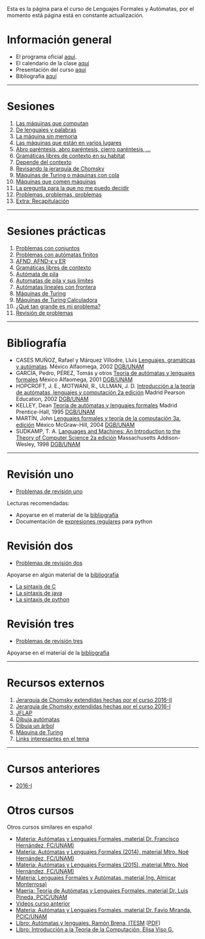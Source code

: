 
Esta es la página para el curso de Lenguajes Formales y Autómatas, por el
momento está página está en constante actualización.

# Información general

* El programa oficial [aquí](http://www.ingenieria.unam.mx/paginas/Carreras/planes2010/Computacion/06/lenguajes_formales_y_automatas.pdf).
* El calendario de la clase [aquí](https://docs.google.com/document/d/1FIWD2TVwfj3d5VlcZO2GcOiysNnh7Arzs3zvfGGiUZw/pub)
* Presentación del curso [aquí](https://docs.google.com/presentation/d/1rNOWkUX5d_8FoCSU_pLTUzPnLOPl-2r5GjhpV37xFlk/pub?start=true&loop=true&delayms=3000)
* Bibliografía [aquí](https://docs.google.com/document/d/1wM5huu4cpHVKW9HXQLsmJSpS6FODASjWkAKu-5IePJ4/pub)


* * *

<a id="sessions"></a>

Sesiones
========

1. [Las máquinas que computan](http://www.slideshare.net/IvanVladimirMezaRuiz/las-mquinas-que-computan)
2. [De lenguajes y
palabras](http://www.slideshare.net/IvanVladimirMezaRuiz/de-palabras-y-lenguajes-64045773)
3. [La máquina sin
memoria](http://www.slideshare.net/IvanVladimirMezaRuiz/la-mquina-sin-memoria-64045833)
4. [Las máquinas que están en varios
lugares](http://www.slideshare.net/IvanVladimirMezaRuiz/las-mquinas-que-estn-en-varios-lugares-64045831)
5. [Abro paréntesis, abro paréntesis, cierro paréntesis,
...](http://www.slideshare.net/IvanVladimirMezaRuiz/abro-parntesis-abro-parntesis-cierro-parentesis-64045849)
6. [Gramáticas libres de contexto en su
habitat](http://www.slideshare.net/IvanVladimirMezaRuiz/gramticas-libres-de-contexto-en-su-habitt-64045848)
7. [Depende del
contexto](http://www.slideshare.net/IvanVladimirMezaRuiz/depende-del-contexto-64045870)
8. [Revisando la jerarquía de
Chomsky](http://www.slideshare.net/IvanVladimirMezaRuiz/revisando-la-jerarqua-de-chomsky-64045869)
9.  [Máquinas de Turing o máquinas con
cola](http://www.slideshare.net/IvanVladimirMezaRuiz/mquinas-de-turing-o-mquinas-con-cola-64045886)
10. [Máquinas que comen
máquinas](http://www.slideshare.net/IvanVladimirMezaRuiz/mquinas-que-comen-mquinas-64045885)
11. [La pregunta para la que no me puedo
decidir](http://www.slideshare.net/IvanVladimirMezaRuiz/la-pregunta-para-la-que-no-me-puedo-decidir-64045913)
12.  [Problemas, problemas,
problemas](http://www.slideshare.net/IvanVladimirMezaRuiz/problemas-problemas-y-ms-problemas-64045911)
13.  [Extra:
Recapitulación](http://www.slideshare.net/IvanVladimirMezaRuiz/recapitulacin-64045954)


* * *

<a id="practicas"></a>

Sesiones prácticas
==================

1. [Problemas con
conjuntos](http://www.slideshare.net/IvanVladimirMezaRuiz/problemas-con-conjuntos-64046207)
2. [Problemas con autómatas
finitos](http://www.slideshare.net/IvanVladimirMezaRuiz/autmatas-finitos-y-expresiones-regulares-64046206)
3. [AFND, AFND-$\epsilon$ y
ER](http://www.slideshare.net/IvanVladimirMezaRuiz/afnd-afnd-e-y-er-64046233)
4. [Gramáticas libres de
contexto](http://www.slideshare.net/IvanVladimirMezaRuiz/gramticas-libres-de-contexto)
5. [Autómata de
pila](http://www.slideshare.net/IvanVladimirMezaRuiz/automata-de-pilas-y-sus-lmetes)
6.  [Automatas de pila y sus
límites](http://www.slideshare.net/IvanVladimirMezaRuiz/autmatas-lineales-con-frontera-64046278)
7. [Autómatas lineales con
frontera](http://www.slideshare.net/IvanVladimirMezaRuiz/autmata-de-pila-64046261)
8. [Máquinas de
Turing](http://www.slideshare.net/IvanVladimirMezaRuiz/mquinas-de-turing-64046301)
8. [Máquinas de Turing
Calculadora](http://www.slideshare.net/IvanVladimirMezaRuiz/mt-calculadora)
11. [¿Qué tan grande es mi
problema?](http://www.slideshare.net/IvanVladimirMezaRuiz/de-qu-tamao-es-mi-problema-64046331)
12. [Revisión de
problemas](http://www.slideshare.net/IvanVladimirMezaRuiz/revisin-de-problemas-64046329)


* * *


<a id="biblio"></a>

Bibliografía
=============

* CASES MUÑOZ, Rafael y Márquez Villodre, Lluís [Lenguajes, gramáticas y
autómatas](https://books.google.com.mx/books?id=tN79PIzTEHYC). México
Alfaomega, 2002
[DGB/UNAM](http://pbidi.unam.mx:8080/login?url=http://search.ebscohost.com/login.aspx?direct=true&db=cat02025a&AN=lib.MX001000974737&lang=es&site=eds-live)
* GARCÍA, Pedro, PÉREZ, Tomás y otros [Teoría de autómatas y lenguajes
formales](https://books.google.com.mx/books?id=BeWjLqYRBLoC) México Alfaomega,
2001
[DGB/UNAM](http://pbidi.unam.mx:8080/login?url=http://search.ebscohost.com/login.aspx?direct=true&db=cat02025a&AN=lib.MX001000887665&lang=es&site=eds-live)
* HOPCROFT, J. E., MOTWANI, R., ULLMAN, J. D. [Introducción a la teoría de
autómatas, lenguajes y computación 2a
edición](https://books.google.com.mx/books?id=TWVzOwAACAAJ) Madrid Pearson
Education, 2002
[DGB/UNAM](http://pbidi.unam.mx:8080/login?url=http://search.ebscohost.com/login.aspx?direct=true&db=cat02025a&AN=lib.MX001001239249&lang=es&site=eds-live)
* KELLEY, Dean [Teoría de autómatas y lenguajes
formales](https://books.google.com.mx/books?id=fJb4OQAACAAJ) Madrid
Prentice-Hall, 1995
[DGB/UNAM](http://pbidi.unam.mx:8080/login?url=http://search.ebscohost.com/login.aspx?direct=true&db=cat02025a&AN=lib.MX001000735380&lang=es&site=eds-live)
* MARTÍN, John [Lenguajes formales y teoría de la computación 3a.
edición](https://books.google.com.mx/books?id=mV_UOgAACAAJ) México
McGraw-Hill, 2004
[DGB/UNAM](http://pbidi.unam.mx:8080/login?url=http://search.ebscohost.com/login.aspx?direct=true&db=cat02025a&AN=lib.MX001001020628&lang=es&site=eds-live)
* SUDKAMP, T. A. [Languages and Machines: An Introduction to the Theory of
Computer Science 2a
edición](https://books.google.com.mx/books?id=qxbsgtXV0dUC) Massachusetts
Addison-Wesley, 1998
[DGB/UNAM](http://pbidi.unam.mx:8080/login?url=http://search.ebscohost.com/login.aspx?direct=true&db=cat02025a&AN=lib.MX001000745883&lang=es&site=eds-live)


* * *

<a id="revision"></a>

# Revisión uno

* [Problemas de revisión
uno](http://turing.iimas.unam.mx/~ivanvladimir/slides/lfya/revision_uno.html)

Lecturas recomendadas:

* Apoyarse en el material de la [bibliografía](biblio)
* Documentación de [expresiones
regulares](https://docs.python.org/2/library/re.html) para python

# Revisión dos

* [Problemas de revisión
dos](http://turing.iimas.unam.mx/~ivanvladimir/slides/lfya/revision_dos.html)

Apoyarse en algún material de la [bibliografía](biblio)

* [La sintaxis de
C](https://cs.wmich.edu/~gupta/teaching/cs4850/sumII06/The%20syntax%20of%20C%20in%20Backus-Naur%20form.htm)
* [La sintaxis de
java](http://docs.oracle.com/javase/specs/jls/se7/html/jls-18.html)
* [La sintaxis de python](https://docs.python.org/3/reference/grammar.html)

# Revisión tres

* [Problemas de revisión
tres](http://turing.iimas.unam.mx/~ivanvladimir/slides/lfya/revision_tres.html)

Apoyarse en el material de la [bibliografía](#biblio)


* * *

<a id="resources"></a>

Recursos externos
=================

1. [Jerarquía de Chomsky extendidas hechas por el
curso 2016-II](http://www.slideshare.net/IvanVladimirMezaRuiz/jerarquias-de-chomsky-2016ii)
2. [Jerarquía de Chomsky extendidas hechas por el
curso 2016-I](http://www.slideshare.net/IvanVladimirMezaRuiz/jerarquas-de-chomsky-2016-i)
3. [JFLAP](http://www.jflap.org/)
4. [Dibuja autómatas](http://madebyevan.com/fsm/)
5. [Dibuja un árbol](http://yohasebe.com/rsyntaxtree/)
6. [Máquina de Turing](https://martinugarte.com/turingmachine/)
7. [Links interesantes en el tema](http://ivanvladimir.tumblr.com/tagged/lfya)

* * *

<a id="previous"></a>

Cursos anteriores
=================

* [2016-I](/#/page/curso_lfya_2016I)


<a id="courses"></a>

Otros cursos
=================

Otros cursos similares en español

* [Materia: Autómatas y Lenguajes Formales, material Dr. Francisco Hernández,
FC/UNAM)](http://lya.fciencias.unam.mx/fhq/Cursos/ALF)
* [Materia: Autómatas y Lenguajes Formales (2014), material Mtro. Noé
Hernández, FC/UNAM)](https://sites.google.com/site/alfunam20141/home)
* [Materia: Autómatas y Lenguajes Formales (2015), material Mtro. Noé
Hernández, FC/UNAM)](https://sites.google.com/site/aylf20151/)
* [Materia: Lenguajes Formales y Autómatas, material Ing.  Almicar
Monterrosa)](http://lfafesaragon.com/)
* [Maeria: Teoría de Autómatas y Lenguajes Formales, material Dr. Luis
Pineda, PCIC/UNAM](http://turing.iimas.unam.mx/~luis/cursos/ALF/)
* [Videos curso anterior](http://canal.iimas.unam.mx/c_pcic_automatas.html)
* [Materia: Autómatas y Lenguajes Formales, material Dr. Favio Miranda,
PCIC/UNAM](http://turing.iimas.unam.mx/~luis/cursos/ALF/)
* [Libro: Autómatas y lenguajes, Ramón Brena,
ITESM](http://homepages.mty.itesm.mx/rbrena/AyL.html)
([PDF](http://fcbi.unillanos.edu.co/proyectos/Facultad/php/tutoriales/upload_tutos/Automatas%20Y%20Lenguajes.pdf))
* [Libro: Introducción a la Teoria de la Computación, Elisa Viso
G.](https://books.google.com.mx/books/about/Introduccion_a_la_Teoria_de_la_Computaci.html?id=NXQE8NJw9d4C&redir_esc=y)

